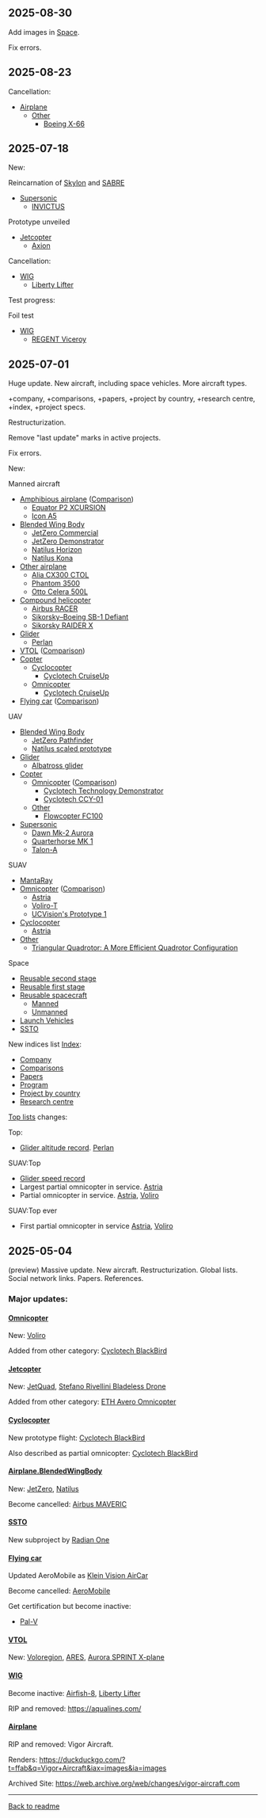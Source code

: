 ## 2025-08-30

Add images in [Space](Space.md).

Fix errors. 


## 2025-08-23

Cancellation:
- [Airplane](Airplane.md)
  - [Other](Airplane.Other.md)
    - [Boeing X-66](Airplane.Other.md#boeing-x-66)


## 2025-07-18

New:

Reincarnation of [Skylon](Space.md#skylon) and [SABRE](Propulsion.md#sabre)
- [Supersonic](Supersonic.md#uav)
  - [INVICTUS](Supersonic.md#invictus)

Prototype unveiled
- [Jetcopter](Jetcopter.md#manned)
  - [Axion](Jetcopter.md#axion)

Cancellation:
- [WIG](WIG.md)
  - [Liberty Lifter](WIG.md#liberty-lifter)


Test progress:

Foil test
- [WIG](WIG.md)
  - [REGENT Viceroy](WIG.md#regent-viceroy)



## 2025-07-01

Huge update. New aircraft, including space vehicles. More aircraft types.

+company, +comparisons, +papers, +project by country, +research centre, +index, +project specs.

Restructurization.

Remove "last update" marks in active projects.

Fix errors.

New:

Manned aircraft
- [Amphibious airplane](Airplane.Amphibious.md) ([Comparison](Airplane.Amphibious.md#comparison))
  - [Equator P2 XCURSION](Airplane.Amphibious.md#equator-p2-xcursion)
  - [Icon A5](Airplane.Amphibious.md#icon-a5)
- [Blended Wing Body](Airplane.BlendedWingBody.md)
  - [JetZero Commercial](Airplane.BlendedWingBody.md#jetzero-commercial)
  - [JetZero Demonstrator](Airplane.BlendedWingBody.md#jetzero-demonstrator)
  - [Natilus Horizon](Airplane.BlendedWingBody.md#natilus-horizon)
  - [Natilus Kona](Airplane.BlendedWingBody.md#natilus-kona)
- [Other airplane](Airplane.Other.md)
  - [Alia CX300 CTOL](Airplane.Other.md#alia-cx300-ctol)
  - [Phantom 3500](Airplane.Other.md#phantom-3500)
  - [Otto Celera 500L](Airplane.Other.md#celera-500)
- [Compound helicopter](CompoundHelicopter.md)
  - [Airbus RACER](CompoundHelicopter.md#airbus-racer)
  - [Sikorsky–Boeing SB-1 Defiant](CompoundHelicopter.md#sikorskyboeing-sb-1-defiant)
  - [Sikorsky RAIDER X](CompoundHelicopter.md#sikorsky-raider-x)
- [Glider](Glider.md#manned)
  - [Perlan](Glider.md#perlan)
- [VTOL](VTOL.md) ([Comparison](VTOL.md#comparison))
- [Copter](Copter.md)
  - [Cyclocopter](Cyclocopter.md#manned)
    - [Cyclotech CruiseUp](Cyclocopter.md#cyclotech-cruiseup)
  - [Omnicopter](Omnicopter.md#manned)
    - [Cyclotech CruiseUp](Omnicopter.md#cyclotech-cruiseup)
- [Flying car](FlyingCar.md) ([Comparison](FlyingCar.md#comparison))

UAV
- [Blended Wing Body](Airplane.BlendedWingBody.md)
  - [JetZero Pathfinder](Airplane.BlendedWingBody.md#jetzero-pathfinder)
  - [Natilus scaled prototype](Airplane.BlendedWingBody.md#natilus-scaled-prototype)
- [Glider](Glider.md#uav)
  - [Albatross glider](Glider.md#albatross-glider)
- [Copter](Copter.md)
  - [Omnicopter](Omnicopter.md) ([Comparison](Omnicopter.md#comparison))
    - [Cyclotech Technology Demonstrator](Cyclocopter.md#cyclotech-technology-demonstrator)
    - [Cyclotech CCY-01](Cyclocopter.md#cyclotech-ccy-01)
  - [Other](UAV.Copter.md#other)
    - [Flowcopter FC100](UAV.Copter.md#flowcopter-fc100)
- [Supersonic](Supersonic.md#uav) 
  - [Dawn Mk-2 Aurora](Supersonic.md#dawn-mk-2-aurora)
  - [Quarterhorse MK 1](Supersonic.md#quarterhorse-mk-1)
  - [Talon-A](Supersonic.md#talon-a)

SUAV
  - [MantaRay](SUAV.Copter.md#mantaray)
- [Omnicopter](Omnicopter.md) ([Comparison](Omnicopter.md#comparison))
  - [Astria](Omnicopter.md#astria)
  - [Voliro-T](Omnicopter.md#voliro-t)
  - [UCVision's Prototype 1](Omnicopter.md#ucvisions-prototype-1)
- [Cyclocopter](Cyclocopter.md)
  - [Astria](Cyclocopter.md#astria)
- [Other](SUAV.Copter.md#other)
  - [Triangular Quadrotor: A More Efficient Quadrotor Configuration](SUAV.Copter.md#triangular-quadrotor-a-more-efficient-quadrotor-configuration)

Space
  - [Reusable second stage](Space.md#reusable-second-stage)
  - [Reusable first stage](Space.md#reusable-first-stage)
  - [Reusable spacecraft](Space.md#reusable-spacecraft)
    - [Manned](Space.md#crewed)
    - [Unmanned](Space.md#uncrewed)
  - [Launch Vehicles](Space.md#launch-vehicles)
  - [SSTO](Space.md#ssto)

New indices list [Index](readme.md#index):
- [Company](Company.md)
- [Comparisons](readme.md#comparisons)
- [Papers](readme.md#papers)
- [Program](Program.md)
- [Project by country](ProjectByCountry.md)
- [Research centre](ResearchCentre.md)

[Top lists](readme.md#top-lists) changes:

Top:
- [Glider altitude record](Glider.md#altitude-record). [Perlan](Glider.md#perlan)

SUAV:Top
- [Glider speed record](Glider.md#suav-speed-record)
- Largest partial omnicopter in service. [Astria](Omnicopter.md#astria)
- Partial omnicopter in service. [Astria](Omnicopter.md#astria), [Voliro](Omnicopter.md#voliro-t)

SUAV:Top ever
- First partial omnicopter in service [Astria](Omnicopter.md#astria), [Voliro](Omnicopter.md#voliro-t)


## 2025-05-04

(preview) Massive update. New aircraft. Restructurization. Global lists. Social network links. Papers. References.

### Major updates:

#### [Omnicopter](Omnicopter.md)

New: [Voliro](Omnicopter.md#voliro-t)

Added from other category: [Cyclotech BlackBird](Omnicopter.md#cyclotech-blackbird-demonstrator)

#### [Jetcopter](Jetcopter.md)

New: [JetQuad](Jetcopter.md#jetquad), [Stefano Rivellini Bladeless Drone](Jetcopter.md#stefano-rivellini-bladeless-drone)

Added from other category: [ETH Avero Omnicopter](Jetcopter.md#eth-avero-omnicopter)


#### [Cyclocopter](Cyclocopter.md)

New prototype flight: [Cyclotech BlackBird](Cyclocopter.md#cyclotech-blackbird-demonstrator)

Also described as partial omnicopter: [Cyclotech BlackBird](Omnicopter.md#cyclotech-blackbird-demonstrator)


#### [Airplane.BlendedWingBody](Airplane.BlendedWingBody.md)
New: [JetZero](Airplane.BlendedWingBody.md#jetzero-demonstrator), [Natilus](Airplane.BlendedWingBody.md#natilus-scaled-prototype)

Become cancelled: [Airbus MAVERIC](Airplane.BlendedWingBody.md#airbus-maveric)

#### [SSTO](Space.md#ssto)
New subproject by [Radian One](Space.md#radian-one)

#### [Flying car](FlyingCar.md)
Updated AeroMobile as [Klein Vision AirCar](FlyingCar.md#klein-vision-aircar)

Become cancelled: [AeroMobile](FlyingCar.md#aeromobil)

Get certification but become inactive:
- [Pal-V](FlyingCar.md#pal-v-liberty)

#### [VTOL](VTOL.md)
New: [Voloregion](VTOL.md#voloregion), [ARES](UAV.VTOL.md#ares), [Aurora SPRINT X-plane](UAV.VTOL.md#aurora-sprint-x-plane)


#### [WIG](WIG.md)

Become inactive: [Airfish-8](WIG.md#airfish-8), [Liberty Lifter](WIG.md#liberty-lifter)

RIP and removed: <https://aqualines.com/>

#### [Airplane](Airplane.md)
RIP and removed: Vigor Aircraft.

Renders: <https://duckduckgo.com/?t=ffab&q=Vigor+Aircraft&iax=images&ia=images>

Archived Site: <https://web.archive.org/web/changes/vigor-aircraft.com>

---
[Back to readme](readme.md)